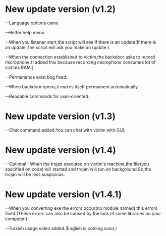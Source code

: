 # New update version (v1.2)

--Language options came

--Better help menu.

--When you listener start,the script will see if there is an update(If there is an update, the script will ask you make an update.)

--When the connection established to victim,the backdoor asks to record microphone.(I added this because recording microphone consumes lot of victims RAM.)

--Permanance exist bug fixed.

--When backdoor opens,it makes itself permament automatically.

--Readable commands for user-oriented.



# New update version (v1.3)

--Chat command added.You can chat with victim with GUI.



# New update version (v1.4)

--Optional : When the trojan executed on victim's machine,the file(you specified on code) will started and trojan will run on background.So,the trojan will be less suspicious.



# New update version (v1.4.1)

--When you converting exe the errors occur(no module named) this errors fixed.(These errors can also be caused by the lack of some libraries on your computer.)

--Turkish usage video added.(English is coming soon.)
